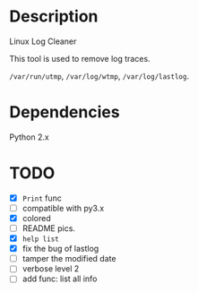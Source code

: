 # Description
Linux Log Cleaner

This tool is used to remove log traces.

`/var/run/utmp`, `/var/log/wtmp`, `/var/log/lastlog`.

# Dependencies
Python 2.x

# TODO
- [X] `Print` func
- [ ] compatible with py3.x
- [x] colored
- [ ] README pics.
- [x] `help list`
- [x] fix the bug of lastlog
- [ ] tamper the modified date
- [ ] verbose level 2
- [ ] add func: list all info
